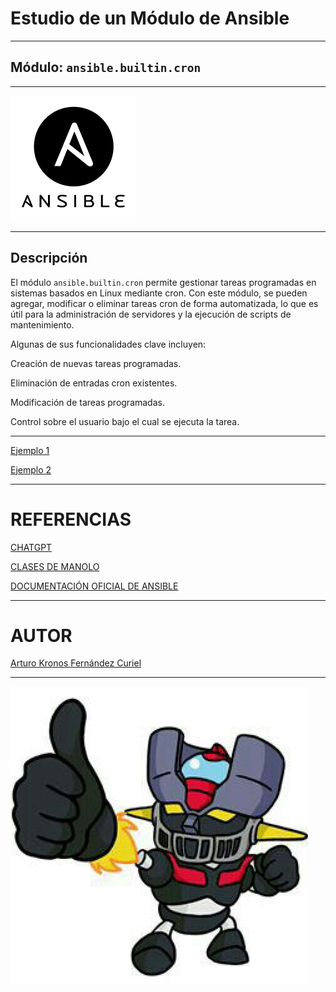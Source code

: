 # Estudio de un Módulo de Ansible
***

## Módulo: `ansible.builtin.cron`

***

![img](img/img1.png)

***

## Descripción

El módulo `ansible.builtin.cron` permite gestionar tareas programadas en sistemas basados en Linux mediante cron. Con este módulo, se pueden agregar, modificar o eliminar tareas cron de forma automatizada, lo que es útil para la administración de servidores y la ejecución de scripts de mantenimiento.

Algunas de sus funcionalidades clave incluyen:

Creación de nuevas tareas programadas.

Eliminación de entradas cron existentes.

Modificación de tareas programadas.

Control sobre el usuario bajo el cual se ejecuta la tarea.

***

[Ejemplo 1 ](ejmeplo1.md)

[Ejemplo 2 ](ejemplo2.md)

***

# REFERENCIAS

 [CHATGPT](https://www.chatgpt.com)
 
 [CLASES DE MANOLO ](https://blogsaverroes.juntadeandalucia.es/iesrodrigocaro/)

 [DOCUMENTACIÓN OFICIAL DE ANSIBLE ](https://docs.ansible.com/ansible/latest/collections/ansible/builtin/package_module.html)

***

 # AUTOR
 [Arturo Kronos Fernández Curiel ](https://github.com/ArturoKronos)
 
***

 ![maz](img/maz.jpg)
